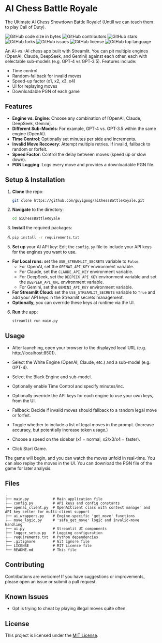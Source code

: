 # AI Chess Battle Royale

The Ultimate AI Chess Showdown Battle Royale! (Untill we can teach them to play Call of Duty).

![GitHub code size in bytes](https://img.shields.io/github/languages/code-size/guyigoog/aiChessBattleRoyale)
![GitHub contributors](https://img.shields.io/github/contributors/guyigoog/aiChessBattleRoyale)
![GitHub stars](https://img.shields.io/github/stars/guyigoog/aiChessBattleRoyale?style=social)
![GitHub forks](https://img.shields.io/github/forks/guyigoog/aiChessBattleRoyale?style=social)
![GitHub issues](https://img.shields.io/github/issues/guyigoog/aiChessBattleRoyale)
![GitHub license](https://img.shields.io/github/license/guyigoog/aiChessBattleRoyale)
![GitHub top language](https://img.shields.io/github/languages/top/guyigoog/aiChessBattleRoyale)

An AI-vs.-AI chess app built with Streamlit. 
You can pit multiple engines (OpenAI, Claude, DeepSeek, and Gemini) against each other, 
each with selectable sub-models (e.g. GPT‑4 vs GPT‑3.5). Features include:
- Time control
- Random-fallback for invalid moves
- Speed-up factor (x1, x2, x3, x4)
- UI for replaying moves
- Downloadable PGN of each game

## Features

- **Engine vs. Engine**: Choose any combination of [OpenAI, Claude, DeepSeek, Gemini].
- **Different Sub-Models**: For example, GPT‑4 vs. GPT‑3.5 within the same engine (OpenAI).
- **Time Control**: Optionally set minutes per side and increments.
- **Invalid Move Recovery**: Attempt multiple retries. If invalid, fallback to random or forfeit.
- **Speed Factor**: Control the delay between moves (speed up or slow down).
- **PGN Logging**: Logs every move and provides a downloadable PGN file.

## Setup & Installation

1. **Clone** the repo:
   ```bash
   git clone https://github.com/guyigoog/aiChessBattleRoyale.git
   ```
2. **Navigate** to the directory:
   ```bash
   cd aiChessBattleRoyale
    ```
3. **Install** the required packages:
4. ```bash
   pip install -r requirements.txt
   ```
5. **Set up** your AI API key:
Edit the `config.py` file to include your API keys for the engines you want to use.
- **For Local runs:** set the `USE_STREAMLIT_SECRETS` variable to `False`.
  - For OpenAI, set the `OPENAI_API_KEY` environment variable.
  - For Claude, set the `CLAUDE_API_KEY` environment variable.
  - For DeepSeek, set the `DEEPEEK_API_KEY` environment variable and set the `DEEPEEK_API_URL` environment variable.
  - For Gemini, set the `GEMINI_API_KEY` environment variable.
- **For Streamlit Cloud:** set the `USE_STREAMLIT_SECRETS` variable to `True` and add your API keys in the Streamlit secrets management.
- **Optionally,** you can override these keys at runtime via the UI.
6. **Run** the app:
   ```bash
   streamlit run main.py
   ```

## Usage

- After launching, open your browser to the displayed local URL (e.g. http://localhost:8501).

- Select the White Engine (OpenAI, Claude, etc.) and a sub-model (e.g. GPT-4).

- Select the Black Engine and sub-model.

- Optionally enable Time Control and specify minutes/inc.

- Optionally override the API keys for each engine to use your own keys, from the UI.

- Fallback: Decide if invalid moves should fallback to a random legal move or forfeit.

- Toggle whether to include a list of legal moves in the prompt. (Increase accuracy, but potentially increase token usage.)

- Choose a speed on the sidebar (x1 = normal, x2/x3/x4 = faster).

- Click Start Game.

The game will begin, and you can watch the moves unfold in real-time.
You can also replay the moves in the UI.
You can download the PGN file of the game for later analysis.

## Files
``` plaintext
.
├── main.py           # Main application file
├── config.py         # API keys and config constants
├── openai_client.py  # OpenAIClient class with context manager and API key setter for multi-client support
├── ai_wrappers.py    # Engine-specific 'get_move' functions
├── move_logic.py     # 'safe_get_move' logic and invalid-move handling
├── ui.py             # Streamlit UI components
├── logger_setup.py   # Logging configuration
├── requirements.txt  # Python dependencies
├── .gitignore        # Git ignore file
├── LICENSE           # MIT License file
└── README.md         # This file
```

## Contributing
Contributions are welcome! If you have suggestions or improvements, please open an issue or submit a pull request.

## Known Issues
- Gpt is trying to cheat by playing illegal moves quite often.

## License
This project is licensed under the [MIT License](LICENSE).